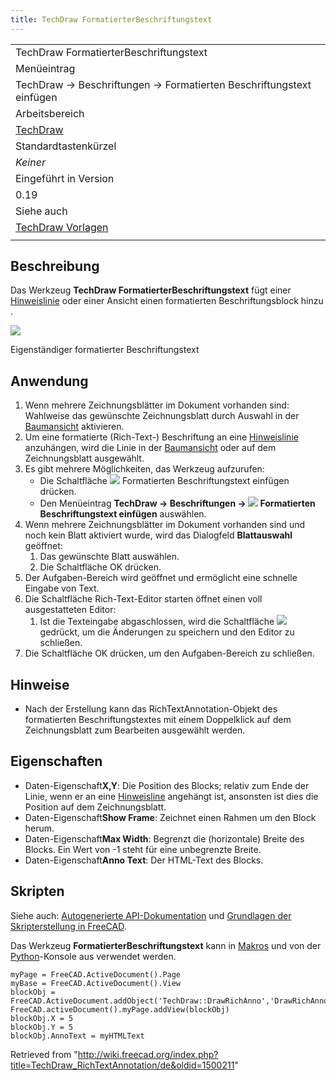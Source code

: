 ```yaml
---
title: TechDraw FormatierterBeschriftungstext
---
```


|                                                                     |
| ------------------------------------------------------------------- |
| TechDraw FormatierterBeschriftungstext                              |
| Menüeintrag                                                         |
| TechDraw → Beschriftungen → Formatierten Beschriftungstext einfügen |
| Arbeitsbereich                                                      |
| [TechDraw](/TechDraw_Workbench/de "TechDraw Workbench/de")          |
| Standardtastenkürzel                                                |
| _Keiner_                                                            |
| Eingeführt in Version                                               |
| 0.19                                                                |
| Siehe auch                                                          |
| [TechDraw Vorlagen](/TechDraw_Templates/de "TechDraw Templates/de") |
|                                                                     |

## Beschreibung

Das Werkzeug **TechDraw FormatierterBeschriftungstext** fügt einer [Hinweislinie](/TechDraw_LeaderLine/de "TechDraw LeaderLine/de") oder einer Ansicht einen formatierten Beschriftungsblock hinzu .

![](/images/TechDraw_RichTextBlock_sample.png)

Eigenständiger formatierter Beschriftungstext

## Anwendung

1. Wenn mehrere Zeichnungsblätter im Dokument vorhanden sind: Wahlweise das gewünschte Zeichnungsblatt durch Auswahl in der [Baumansicht](/Tree_view/de "Tree view/de") aktivieren.
2. Um eine formatierte (Rich-Text-) Beschriftung an eine [Hinweislinie](/TechDraw_LeaderLine/de "TechDraw LeaderLine/de") anzuhängen, wird die Linie in der [Baumansicht](/Tree_view/de "Tree view/de") oder auf dem Zeichnungsblatt ausgewählt.
3. Es gibt mehrere Möglichkeiten, das Werkzeug aufzurufen:
   - Die Schaltfläche ![](/images/TechDraw_RichTextAnnotation.svg) Formatierten Beschriftungstext einfügen drücken.
   - Den Menüeintrag **TechDraw → Beschriftungen → ![](/images/TechDraw_RichTextAnnotation.svg) Formatierten Beschriftungstext einfügen** auswählen.
4. Wenn mehrere Zeichnungsblätter im Dokument vorhanden sind und noch kein Blatt aktiviert wurde, wird das Dialogfeld **Blattauswahl** geöffnet:
   1. Das gewünschte Blatt auswählen.
   2. Die Schaltfläche OK drücken.
5. Der Aufgaben-Bereich wird geöffnet und ermöglicht eine schnelle Eingabe von Text.
6. Die Schaltfläche Rich-Text-Editor starten öffnet einen voll ausgestatteten Editor:
   1. Ist die Texteingabe abgaschlossen, wird die Schaltfläche ![](/images/Document-save.svg) gedrückt, um die Änderungen zu speichern und den Editor zu schließen.
7. Die Schaltfläche OK drücken, um den Aufgaben-Bereich zu schließen.

## Hinweise

- Nach der Erstellung kann das RichTextAnnotation-Objekt des formatierten Beschriftungstextes mit einem Doppelklick auf dem Zeichnungsblatt zum Bearbeiten ausgewählt werden.

## Eigenschaften

- Daten-Eigenschaft**X,Y**: Die Position des Blocks; relativ zum Ende der Linie, wenn er an eine [Hinweisline](/TechDraw_LeaderLine/de "TechDraw LeaderLine/de") angehängt ist, ansonsten ist dies die Position auf dem Zeichnungsblatt.
- Daten-Eigenschaft**Show Frame**: Zeichnet einen Rahmen um den Block herum.
- Daten-Eigenschaft**Max Width**: Begrenzt die (horizontale) Breite des Blocks. Ein Wert von -1 steht für eine unbegrenzte Breite.
- Daten-Eigenschaft**Anno Text**: Der HTML-Text des Blocks.

## Skripten

Siehe auch: [Autogenerierte API-Dokumentation](https://freecad.github.io/SourceDoc/) und [Grundlagen der Skripterstellung in FreeCAD](/FreeCAD_Scripting_Basics/de "FreeCAD Scripting Basics/de").

Das Werkzeug **FormatierterBeschriftungstext** kann in [Makros](/Macros/de "Macros/de") und von der [Python](/Python/de "Python/de")-Konsole aus verwendet werden.

```
myPage = FreeCAD.ActiveDocument().Page
myBase = FreeCAD.ActiveDocument().View
blockObj = FreeCAD.ActiveDocument.addObject('TechDraw::DrawRichAnno','DrawRichAnno')
FreeCAD.activeDocument().myPage.addView(blockObj)
blockObj.X = 5
blockObj.Y = 5
blockObj.AnnoText = myHTMLText

```

Retrieved from "<http://wiki.freecad.org/index.php?title=TechDraw_RichTextAnnotation/de&oldid=1500211>"
